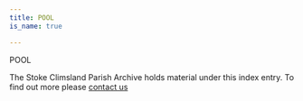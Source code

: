 ```yaml
---
title: POOL
is_name: true

---
```


POOL


The Stoke Climsland Parish Archive holds material under this index entry. To find out more please [contact us](/contact/)
